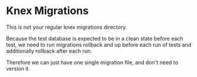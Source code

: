 # Knex Migrations

This is not your regular knex migrations directory.

Because the test database is expected to be in a clean state before each test, we need to run migrations rollback and up before each run of tests and additionally rollback after each run.

Therefore we can just have one single migration file, and don't need to version it.
